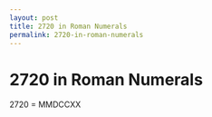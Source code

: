 ```yaml
---
layout: post
title: 2720 in Roman Numerals
permalink: 2720-in-roman-numerals
---
```


# 2720 in Roman Numerals

2720 = MMDCCXX
